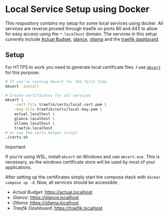 # Local Service Setup using Docker 

This respository contains my setup for some local services using docker. All
services are reverse proxied through traefik on ports 80 and 443 to allow for
easy access using the `*.localhost` domain. The services in this setup
currently include [Actual Budget](https://actualbudget.org/),
[glance](https://github.com/glanceapp/glance), [ollama](https://ollama.com/) and the [traefik
dashboard](https://doc.traefik.io/traefik/operations/dashboard/).

## Setup

For HTTPS to work you need to generate local certificate files. I use [`mkcert`]() for this purpose:

```bash
# If you're running mkcert for the first time
mkcert -install

# Create certificates for all services
mkcert \
    -cert-file traefik/certs/local-cert.pem \
    -key-file traefik/certs/local-key.pem \
    actual.localhost \
    glance.localhost \
    ollama.localhost \
    traefik.localhost
# or use the certs helper script
./certs.sh
```

> [!IMPORTANT]
> If you're using WSL, install `mkcert` on Windows and use `mkcert.exe`. This
> is necessary, as the windows certificate store will be used by most of your
> applications.

After setting up the certificates simply start the compose stack with `docker
compose up -d`. Now, all services should be accessible:

- *Actual Budget*: https://actual.localhost
- *Glance*: https://glance.localhost
- *Ollama*: https://ollama.localhost
- *Traefik Dashboard*: https://traefik.localhost

